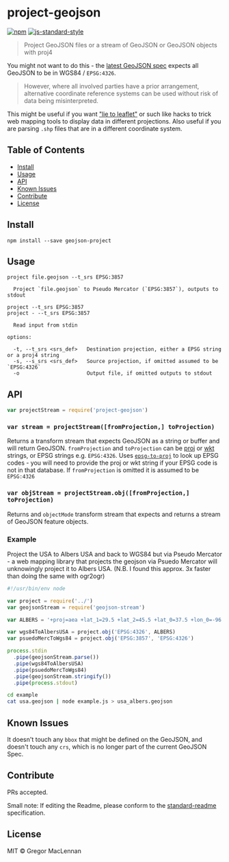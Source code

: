 # project-geojson

[![npm](https://img.shields.io/npm/v/project-geojson.svg)](https://www.npmjs.com/package/project-geojson)
[![js-standard-style](https://img.shields.io/badge/code%20style-standard-brightgreen.svg?maxAge=2592000)](http://standardjs.com/)

> Project GeoJSON files or a stream of GeoJSON or GeoJSON objects with proj4

You might not want to do this - the [latest GeoJSON spec](https://tools.ietf.org/html/rfc7946#section-4) expects all GeoJSON to be in WGS84 / `EPSG:4326`.

> However, where all involved parties have a prior arrangement, alternative coordinate reference systems can be used without risk of data being misinterpreted.

This might be useful if you want ["lie to leaflet"](http://content.stamen.com/natgeoamazonia) or such like hacks to trick web mapping tools to display data in different projections. Also useful if you are parsing `.shp` files that are in a different coordinate system.

## Table of Contents

<!-- MarkdownTOC -->

- [Install](#install)
- [Usage](#usage)
- [API](#api)
- [Known Issues](#known-issues)
- [Contribute](#contribute)
- [License](#license)

<!-- /MarkdownTOC -->

## Install

```
npm install --save geojson-project
```

## Usage

```
project file.geojson --t_srs EPSG:3857

  Project `file.geojson` to Pseudo Mercator (`EPSG:3857`), outputs to stdout

project --t_srs EPSG:3857
project - --t_srs EPSG:3857

  Read input from stdin

options:

  -t, --t_srs <srs_def>   Destination projection, either a EPSG string or a proj4 string
  -s, --s_srs <srs_def>   Source projection, if omitted assumed to be `EPSG:4326`
  -o                      Output file, if omitted outputs to stdout
```

## API

```js
var projectStream = require('project-geojson')
```

### `var stream = projectStream([fromProjection,] toProjection)`

Returns a transform stream that expects GeoJSON as a string or buffer and will return GeoJSON. `fromProjection` and `toProjection` can be [proj](https://trac.osgeo.org/proj/wiki/GenParms) or [wkt](http://docs.opengeospatial.org/is/12-063r5/12-063r5.html#36) strings, or EPSG strings e.g. `EPSG:4326`. Uses [`epsg-to-proj`](https://www.npmjs.com/package/epsg-to-proj) to look up EPSG codes - you will need to provide the proj or wkt string if your EPSG code is not in that database. If `fromProjection` is omitted it is assumed to be `EPSG:4326`

### `var objStream = projectStream.obj([fromProjection,] toProjection)`

Returns and `objectMode` transform stream that expects and returns a stream of GeoJSON feature objects.

### Example

Project the USA to Albers USA and back to WGS84 but via Pseudo Mercator - a web mapping library that projects the geojson via Psuedo Mercator will unknowingly project it to Albers USA. (N.B. I found this approx. 3x faster than doing the same with ogr2ogr)

```js
#!/usr/bin/env node

var project = require('../')
var geojsonStream = require('geojson-stream')

var ALBERS = '+proj=aea +lat_1=29.5 +lat_2=45.5 +lat_0=37.5 +lon_0=-96 +x_0=0 +y_0=0 +ellps=GRS80 +datum=NAD83 +units=m +no_defs '

var wgs84ToAlbersUSA = project.obj('EPSG:4326', ALBERS)
var psuedoMercToWgs84 = project.obj('EPSG:3857', 'EPSG:4326')

process.stdin
  .pipe(geojsonStream.parse())
  .pipe(wgs84ToAlbersUSA)
  .pipe(psuedoMercToWgs84)
  .pipe(geojsonStream.stringify())
  .pipe(process.stdout)
```

```sh
cd example
cat usa.geojson | node example.js > usa_albers.geojson
```

## Known Issues

It doesn't touch any `bbox` that might be defined on the GeoJSON, and doesn't touch any `crs`, which is no longer part of the current GeoJSON Spec.

## Contribute

PRs accepted.

Small note: If editing the Readme, please conform to the [standard-readme](https://github.com/RichardLitt/standard-readme) specification.

## License

MIT © Gregor MacLennan
